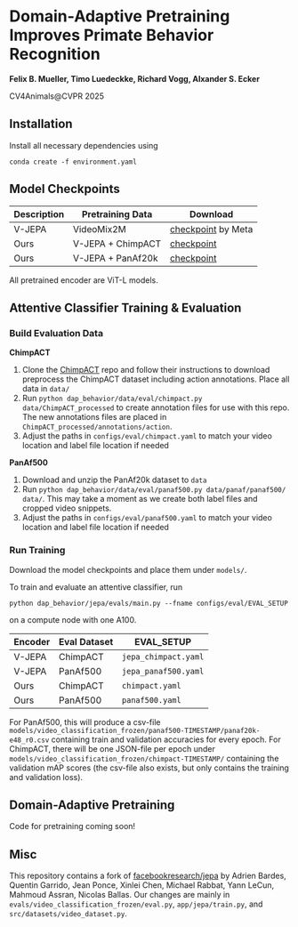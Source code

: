 # Domain-Adaptive Pretraining Improves Primate Behavior Recognition

**Felix B. Mueller, Timo Luedeckke, Richard Vogg, Alxander S. Ecker**

CV4Animals@CVPR 2025

## Installation

Install all necessary dependencies using

```
conda create -f environment.yaml
```

## Model Checkpoints

| Description   | Pretraining Data | Download |
| -------- | ------- | ------- |
| V-JEPA | VideoMix2M | [checkpoint](https://dl.fbaipublicfiles.com/jepa/vitl16/vitl16.pth.tar) by Meta
| Ours | V-JEPA + ChimpACT     | [checkpoint](https://owncloud.gwdg.de/index.php/s/6yhr2IBaR9wJKlK)
| Ours    | V-JEPA + PanAf20k    | [checkpoint](https://owncloud.gwdg.de/index.php/s/rDCphhP4ktJBtN7)

All pretrained encoder are ViT-L models.

## Attentive Classifier Training & Evaluation

### Build Evaluation Data

**ChimpACT**

1. Clone the [ChimpACT](https://github.com/ShirleyMaxx/ChimpACT) repo and follow their instructions to download preprocess the ChimpACT dataset including action annotations. Place all data in `data/`
2. Run `python dap_behavior/data/eval/chimpact.py data/ChimpACT_processed` to create annotation files for use with this repo. The new annotations files are placed in `ChimpACT_processed/annotations/action`.
3. Adjust the paths in `configs/eval/chimpact.yaml` to match your video location and label file location if needed

**PanAf500**

1. Download and unzip the PanAf20k dataset to `data`
2. Run `python dap_behavior/data/eval/panaf500.py data/panaf/panaf500/ data/`. This may take a moment as we create both label files and cropped video snippets.
3. Adjust the paths in `configs/eval/panaf500.yaml` to match your video location and label file location if needed

### Run Training

Download the model checkpoints and place them under `models/`.

To train and evaluate an attentive classifier, run

```
python dap_behavior/jepa/evals/main.py --fname configs/eval/EVAL_SETUP
```

on a compute node with one A100. 

| Encoder   | Eval Dataset | EVAL_SETUP |
| -------- | ------- | ------- |
| V-JEPA | ChimpACT | `jepa_chimpact.yaml`
| V-JEPA | PanAf500 | `jepa_panaf500.yaml`
| Ours | ChimpACT     | `chimpact.yaml`
| Ours    | PanAf500    | `panaf500.yaml`

For PanAf500, this will produce a csv-file `models/video_classification_frozen/panaf500-TIMESTAMP/panaf20k-e48_r0.csv` containing train and validation accuracies for every epoch. For ChimpACT, there will be one JSON-file per epoch under `models/video_classification_frozen/chimpact-TIMESTAMP/` containing the validation mAP scores (the csv-file also exists, but only contains the training and validation loss).

## Domain-Adaptive Pretraining

Code for pretraining coming soon!

## Misc

This repository contains a fork of [facebookresearch/jepa](https://github.com/facebookresearch/jepa) by Adrien Bardes, Quentin Garrido, Jean Ponce, Xinlei Chen, Michael Rabbat, Yann LeCun, Mahmoud Assran, Nicolas Ballas. Our changes are mainly in `evals/video_classification_frozen/eval.py`, `app/jepa/train.py`, and `src/datasets/video_dataset.py`.
